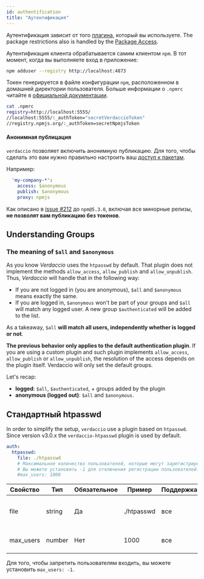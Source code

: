 ```yaml
---
id: authentification
title: "Аутентификация"
---
```


Аутентификация зависит от того [плагина](plugins.md), который вы используете. The package restrictions also is handled by the [Package Access](packages.md).

Аутентификация клиента обрабатывается самим клиентом `npm`. В тот момент, когда вы выполняете вход в приложение:

```bash
npm adduser --registry http://localhost:4873
```

Токен генерируется в файле конфигурации `npm`, расположенном в домашней директории пользователя. Больше информации о `.npmrc` читайте в [официальной документации](https://docs.npmjs.com/files/npmrc).

```bash
cat .npmrc
registry=http://localhost:5555/
//localhost:5555/:_authToken="secretVerdaccioToken"
//registry.npmjs.org/:_authToken=secretNpmjsToken
```

#### Анонимная публицация

`verdaccio` позволяет включить анонимную публикацию. Для того, чтобы сделать это вам нужно правильно настроить ваш [доступ к пакетам](packages.md).

Например:

```yaml
  'my-company-*':
    access: $anonymous
    publish: $anonymous
    proxy: npmjs
```

Как описано в [issue #212](https://github.com/verdaccio/verdaccio/issues/212#issuecomment-308578500) до `npm@5.3.0`, включая все минорные релизы, **не позволят вам публикацию без токенов**.

## Understanding Groups

### The meaning of `$all` and `$anonymous`

As you know *Verdaccio* uses the `htpasswd` by default. That plugin does not implement the methods `allow_access`, `allow_publish` and `allow_unpublish`. Thus, *Verdaccio* will handle that in the following way:

* If you are not logged in (you are anonymous), `$all` and `$anonymous` means exactly the same.
* If you are logged in, `$anonymous` won't be part of your groups and `$all` will match any logged user. A new group `$authenticated` will be added to the list.

As a takeaway, `$all` **will match all users, independently whether is logged or not**.

**The previous behavior only applies to the default authentication plugin**. If you are using a custom plugin and such plugin implements `allow_access`, `allow_publish` or `allow_unpublish`, the resolution of the access depends on the plugin itself. Verdaccio will only set the default groups.

Let's recap:

* **logged**: `$all`, `$authenticated`, + groups added by the plugin
* **anonymous (logged out)**: `$all` and `$anonymous`.

## Стандартный htpasswd

In order to simplify the setup, `verdaccio` use a plugin based on `htpasswd`. Since version v3.0.x the `verdaccio-htpasswd` plugin is used by default.

```yaml
auth:
  htpasswd:
    file: ./htpasswd
    # Максимальное количество пользователей, которые могут зарегистрироваться. По умолчанию "+inf".
    # Вы можете установить -1 для отключения регистрации пользователей.
    #max_users: 1000
```

| Свойство  | Тип    | Обязательное | Пример     | Поддержка | Описание                                 |
| --------- | ------ | ------------ | ---------- | --------- | ---------------------------------------- |
| file      | string | Да           | ./htpasswd | все       | файл, содержащий зашифрованные реквизиты |
| max_users | number | Нет          | 1000       | все       | устанавливает ограничение пользователей  |

Для того, чтобы запретить пользователям входить, вы можете установить `max_users: -1`.